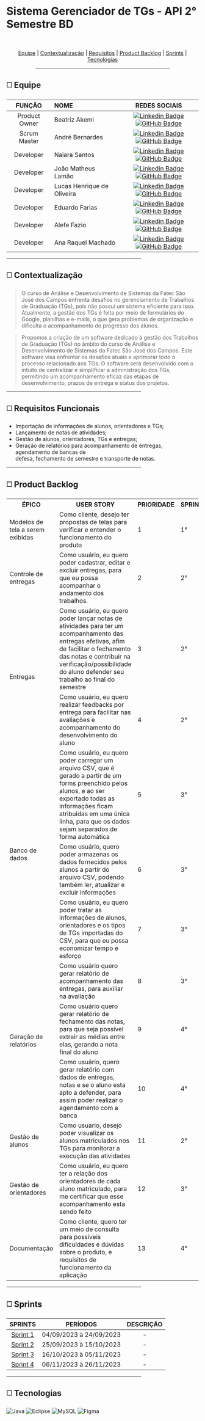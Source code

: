 # Sistema Gerenciador de TGs - API 2° Semestre BD

<br>
<p align="center">
    <a href="#equipe">Equipe</a> |
    <a href="#context">Contextualização</a>  |
    <a href="#requisitos">Requisitos</a>  |
    <a href="#backlog">Product Backlog</a>  |
    <a href="#entregas">Sprints</a>  |
    <a href="#tecnologias">Tecnologias</a>
</p>

<div align="center"><hr width=70%></div>

<span id="equipe">

## ◻️ Equipe

<div align="left">
  
  | **FUNÇÃO** | **NOME** | **REDES SOCIAIS** |
  | :---: | :--- | :---: |
  | Product Owner | Beatriz Akemi | [![Linkedin Badge](https://img.shields.io/badge/Linkedin-blue?style=flat-square&logo=Linkedin&logoColor=white)](https://www.linkedin.com/in/beatriz-bonatto-263530156) [![GitHub Badge](https://img.shields.io/badge/GitHub-111217?style=flat-square&logo=github&logoColor=white)](https://github.com/BeatrizBonatto) |
  | Scrum  Master | André Bernardes | [![Linkedin Badge](https://img.shields.io/badge/Linkedin-blue?style=flat-square&logo=Linkedin&logoColor=white)](https://www.linkedin.com/in/andre-oliveira2004) [![GitHub Badge](https://img.shields.io/badge/GitHub-111217?style=flat-square&logo=github&logoColor=white)](https://github.com/Andre-Bernardes200) | 
  | Developer | Naiara Santos | [![Linkedin Badge](https://img.shields.io/badge/Linkedin-blue?style=flat-square&logo=Linkedin&logoColor=white)](https://www.linkedin.com/in/naiara-santos-73b83a186) [![GitHub Badge](https://img.shields.io/badge/GitHub-111217?style=flat-square&logo=github&logoColor=white)](https://github.com/NaiaraSantos3) |  
  | Developer | João Matheus Lamão | [![Linkedin Badge](https://img.shields.io/badge/Linkedin-blue?style=flat-square&logo=Linkedin&logoColor=white)](https://www.linkedin.com/in/joaomatheuslamao) [![GitHub Badge](https://img.shields.io/badge/GitHub-111217?style=flat-square&logo=github&logoColor=white)](https://github.com/JoaoMatheusLamao) |  
  | Developer | Lucas Henrique de Oliveira | [![Linkedin Badge](https://img.shields.io/badge/Linkedin-blue?style=flat-square&logo=Linkedin&logoColor=white)](https://www.linkedin.com/in/lucas-henrique-9a557620b) [![GitHub Badge](https://img.shields.io/badge/GitHub-111217?style=flat-square&logo=github&logoColor=white)](https://github.com/LucasHCOliveira7) |  
  | Developer | Eduardo Farias | [![Linkedin Badge](https://img.shields.io/badge/Linkedin-blue?style=flat-square&logo=Linkedin&logoColor=white)](https://www.linkedin.com/in/eduardofariasp/) [![GitHub Badge](https://img.shields.io/badge/GitHub-111217?style=flat-square&logo=github&logoColor=white)](https://github.com/eduardofpaula) |   
  | Developer | Alefe Fazio | [![Linkedin Badge](https://img.shields.io/badge/Linkedin-blue?style=flat-square&logo=Linkedin&logoColor=white)](https://www.linkedin.com/in/alefefazio) [![GitHub Badge](https://img.shields.io/badge/GitHub-111217?style=flat-square&logo=github&logoColor=white)](https://github.com/alefefazio) |
  | Developer | Ana Raquel Machado | [![Linkedin Badge](https://img.shields.io/badge/Linkedin-blue?style=flat-square&logo=Linkedin&logoColor=white)](https://www.linkedin.com/in/ana-sasaki-19a2031b8/) [![GitHub Badge](https://img.shields.io/badge/GitHub-111217?style=flat-square&logo=github&logoColor=white)](https://github.com/Anaraquely) |      
</div>

<div align="left"><hr width=70%></div>

<span id="context">

## ◻️ Contextualização

> O curso de Análise e Desenvolvimento de Sistemas da Fatec São José dos Campos enfrenta desafios no gerenciamento de Trabalhos de Graduação (TGs), pois não possui um sistema eficiente para isso. Atualmente, a gestão dos TGs é feita por meio de formulários do Google, planilhas e e-mails, o que gera problemas de organização e dificulta o acompanhamento do progresso dos alunos.

> Propomos a criação de um software dedicado à gestão dos Trabalhos de Graduação (TGs) no âmbito do curso de Análise e Desenvolvimento de Sistemas da Fatec São José dos Campos. Este software visa enfrentar os desafios atuais e aprimorar todo o processo relacionado aos TGs. O software será desenvolvido com o intuito de centralizar e simplificar a administração dos TGs, permitindo um acompanhamento eficaz das etapas de desenvolvimento, prazos de entrega e status dos projetos.

<div align="left"><hr width=70%></div>

<span id="requisitos">

## ◻️ Requisitos Funcionais

- Importação de informações de alunos, orientadores e TGs;
- Lançamento de notas de atividades;
- Gestão de alunos, orientadores, TGs e entregas;
- Geração de relatórios para acompanhamento de entregas, agendamento de bancas de <br>
defesa, fechamento de semestre e transporte de notas.

<div align="left"><hr width=70%></div>

<span id="backlog">

## ◻️ Product Backlog

<table>
    <tr>
            <th>ÉPICO</th>
            <th>USER STORY</th>
            <th>PRIORIDADE</th>
            <th>SPRINT</th>
        </tr>
        <tr>
            <td>Modelos de tela a serem exibidas</td>
            <td>Como cliente, desejo ter propostas de telas para verificar e entender o funcionamento do produto</td>
            <td>1</td>
            <td>1°</td>
        </tr>
        <tr>
            <td>Controle de entregas</td>
            <td>Como usuário, eu quero poder cadastrar, editar e excluir entregas, para que eu possa acompanhar o andamento dos trabalhos.</td>
            <td>2</td>
            <td>2°</td>
        </tr>
        <tr>
            <td rowspan="2">Entregas</td>
            <td>Como usuário, eu quero poder lançar notas de atividades para ter um acompanhamento das entregas efetivas, afim de facilitar o fechamento das notas e contribuir na verificação/possibilidade do aluno defender seu trabalho ao final do semestre</td>
            <td>3</td>
            <td>2°</td>
        </tr>
        <tr>
            <td>Como usuário, eu quero realizar feedbacks por entrega para facilitar nas avaliações e acompanhamento do desenvolvimento do aluno</td>
            <td>4</td>
            <td>2°</td>
        <tr>
        <tr>
            <td rowspan="3">Banco de dados</td>
            <td>Como usuário, eu quero poder carregar um arquivo CSV, que é gerado a partir de um forms preenchido pelos alunos, e ao ser exportado todas as informações ficam atribuidas em uma única linha, para que os dados sejam separados de forma automática</td>
            <td>5</td>
            <td>3°</td>
        </tr>
        <tr>
            <td>Como usuário, quero poder armazenas os dados fornecidos pelos alunos a partir do arquivo CSV, podendo também ler, atualizar e excluir informações</td>
            <td>6</td>
            <td>3°</td>
        </tr>
        <tr>
            <td>Como usuário, eu quero poder tratar as informações de alunos, orientadores e os tipos de TGs importadas do CSV,  para que eu possa economizar tempo e esforço</td>
            <td>7</td>
            <td>3°</td>
        </tr>
        <tr>
            <td rowspan="3">Geração de relatórios</td>
            <td>Como usuário quero gerar relatório de acompanhamento das entregas, para auxiliar na avaliação</td>
            <td>8</td>
            <td>3°</td>
        </tr>
        <tr>
            <td>Como usuário quero gerar relatório de fechamento das notas, para que seja possível extrair as médias entre elas, gerando a nota final do aluno</td>
            <td>9</td>
            <td>4°</td>
        </tr>
        <tr>
            <td>Como usuário, quero gerar relatório com dados de entregas, notas e se o aluno esta apto a defender, para assim poder realizar o agendamento com a banca</td>
            <td>10</td>
            <td>4°</td>
        </tr>
        <tr>
            <td>Gestão de alunos</td>
            <td>Como usuario, desejo poder visualizar os alunos matriculados nos TGs para monitorar a execução das atividades</td>
            <td>11</td>
            <td>2°</td>
        </tr>
        <tr>
            <td>Gestão de orientadores</td>
            <td>Como usuário, eu quero ter a relação dos orientadores de cada aluno matriculado, para me certificar que esse acompanhamento esta sendo feito</td>
            <td>12</td>
            <td>3°</td>
        </tr>
        <tr>
            <td>Documentação</td>
            <td>Como cliente, quero ter um meio de consulta para possíveis difículdades e dúvidas sobre o produto, e requisitos de funcionamento da aplicação</td>
            <td>13</td>
            <td>4°</td>
        </tr>
</table>

<div align="left"><hr width=70%></div>

<span id="entregas">

## ◻️ Sprints

| SPRINTS | PERÍODOS | DESCRIÇÃO |
|:-------:|:-----:|:---------:|
| [Sprint 1]() | 04/09/2023 à 24/09/2023 | - |
| [Sprint 2]() | 25/09/2023 à 15/10/2023 | - |
| [Sprint 3]() | 16/10/2023 à 05/11/2023 | - |
| [Sprint 4]() | 06/11/2023 à 26/11/2023 | - |

<div align="left"><hr width=70%></div>

<span id="tecnologias">

## ◻️ Tecnologias

![Java](https://img.shields.io/badge/java-%23ED8B00.svg?style=for-the-badge&logo=openjdk&logoColor=white)
![Eclipse](https://img.shields.io/badge/Eclipse-2C2255?style=for-the-badge&logo=eclipse&logoColor=white)
![MySQL](https://img.shields.io/badge/MySQL-005C84?style=for-the-badge&logo=mysql&logoColor=white)
![Figma](https://img.shields.io/badge/figma-%23F24E1E.svg?style=for-the-badge&logo=figma&logoColor=white)
